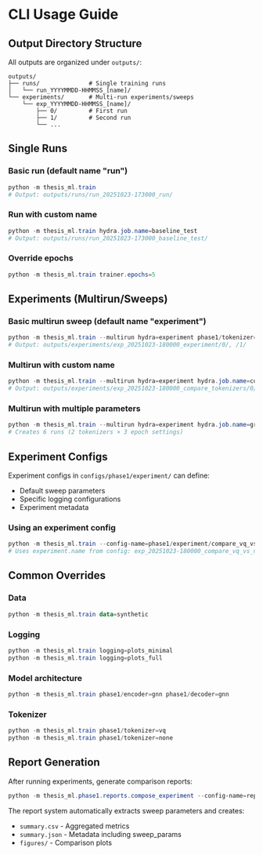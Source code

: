 # CLI Usage Guide

## Output Directory Structure

All outputs are organized under `outputs/`:

```
outputs/
├── runs/              # Single training runs
│   └── run_YYYYMMDD-HHMMSS_[name]/
└── experiments/       # Multi-run experiments/sweeps
    └── exp_YYYYMMDD-HHMMSS_[name]/
        ├── 0/         # First run
        ├── 1/         # Second run
        └── ...
```

## Single Runs

### Basic run (default name "run")
```powershell
python -m thesis_ml.train
# Output: outputs/runs/run_20251023-173000_run/
```

### Run with custom name
```powershell
python -m thesis_ml.train hydra.job.name=baseline_test
# Output: outputs/runs/run_20251023-173000_baseline_test/
```

### Override epochs
```powershell
python -m thesis_ml.train trainer.epochs=5
```

## Experiments (Multirun/Sweeps)

### Basic multirun sweep (default name "experiment")
```powershell
python -m thesis_ml.train --multirun hydra=experiment phase1/tokenizer=none,vq
# Output: outputs/experiments/exp_20251023-180000_experiment/0/, /1/
```

### Multirun with custom name
```powershell
python -m thesis_ml.train --multirun hydra=experiment hydra.job.name=compare_tokenizers phase1/tokenizer=none,vq
# Output: outputs/experiments/exp_20251023-180000_compare_tokenizers/0/, /1/
```

### Multirun with multiple parameters
```powershell
python -m thesis_ml.train --multirun hydra=experiment hydra.job.name=grid_search phase1/tokenizer=none,vq trainer.epochs=3,5,10
# Creates 6 runs (2 tokenizers × 3 epoch settings)
```

## Experiment Configs

Experiment configs in `configs/phase1/experiment/` can define:
- Default sweep parameters
- Specific logging configurations
- Experiment metadata

### Using an experiment config
```powershell
python -m thesis_ml.train --config-name=phase1/experiment/compare_vq_vs_none_mlp_ae
# Uses experiment.name from config: exp_20251023-180000_compare_vq_vs_none/
```

## Common Overrides

### Data
```powershell
python -m thesis_ml.train data=synthetic
```

### Logging
```powershell
python -m thesis_ml.train logging=plots_minimal
python -m thesis_ml.train logging=plots_full
```

### Model architecture
```powershell
python -m thesis_ml.train phase1/encoder=gnn phase1/decoder=gnn
```

### Tokenizer
```powershell
python -m thesis_ml.train phase1/tokenizer=vq
python -m thesis_ml.train phase1/tokenizer=none
```

## Report Generation

After running experiments, generate comparison reports:

```powershell
python -m thesis_ml.phase1.reports.compose_experiment --config-name=report/compare_tokenizers experiment.slug=my_experiment run_dirs='["outputs/experiments/exp_*/0","outputs/experiments/exp_*/1"]'
```

The report system automatically extracts sweep parameters and creates:
- `summary.csv` - Aggregated metrics
- `summary.json` - Metadata including sweep_params
- `figures/` - Comparison plots
